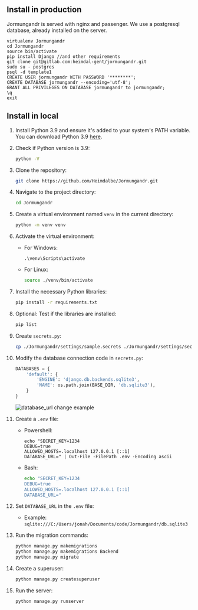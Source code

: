 ## Install in production

Jormungandr is served with nginx and passenger.
We use a postgresql database, already installed on the server.

```
virtualenv Jormungandr
cd Jormungandr
source bin/activate
pip install Django //and other requirements
git clone git@gitlab.com:heimdal-gent/jormungandr.git
sudo su - postgres
psql -d template1
CREATE USER jormungandr WITH PASSWORD '********';
CREATE DATABASE jormungandr --encoding='utf-8';
GRANT ALL PRIVILEGES ON DATABASE jormungandr to jormungandr;
\q
exit

```

## Install in local

1. Install Python 3.9 and ensure it's added to your system's PATH variable. You can download Python 3.9 [here](https://www.python.org/downloads/release/python-3913/).

2. Check if Python version is 3.9:

    ```sh
    python -V
    ```

3. Clone the repository:

    ```sh
    git clone https://github.com/Heimdalbe/Jormungandr.git
    ```

4. Navigate to the project directory:

    ```sh
    cd Jormungandr
    ```

5. Create a virtual environment named `venv` in the current directory:

    ```sh
    python -m venv venv
    ```

6. Activate the virtual environment:

   - For Windows:

        ```shell
        .\venv\Scripts\activate
        ```

   - For Linux:

        ```sh
        source ./venv/bin/activate
        ```

7. Install the necessary Python libraries:

    ```sh
    pip install -r requirements.txt
    ```

8. Optional: Test if the libraries are installed:

    ```sh
    pip list
    ```

9. Create `secrets.py`:

    ```sh
    cp ./Jormungandr/settings/sample.secrets ./Jormungandr/settings/secrets.py
    ```

10. Modify the database connection code in `secrets.py`:

    ```python
    DATABASES = {
        'default': {
            'ENGINE': 'django.db.backends.sqlite3',
            'NAME': os.path.join(BASE_DIR, 'db.sqlite3'),
        }
    }
    ```

    ![database_url change example](https://i.imgur.com/b5bkb3v.png)

11. Create a `.env` file:

    - Powershell:

        ```shell
        echo "SECRET_KEY=1234
        DEBUG=true
        ALLOWED_HOSTS=.localhost 127.0.0.1 [::1]
        DATABASE_URL=" | Out-File -FilePath .env -Encoding ascii
        ```

    - Bash:

        ```sh
        echo "SECRET_KEY=1234
        DEBUG=true
        ALLOWED_HOSTS=.localhost 127.0.0.1 [::1]
        DATABASE_URL="
        ```

12. Set `DATABASE_URL` in the `.env` file:

    - Example: `sqlite:///C:/Users/jonah/Documents/code/Jormungandr/db.sqlite3`

13. Run the migration commands:

    ```sh
    python manage.py makemigrations
    python manage.py makemigrations Backend
    python manage.py migrate
    ```

14. Create a superuser:

    ```sh
    python manage.py createsuperuser
    ```

15. Run the server:

    ```sh
    python manage.py runserver
    ```
